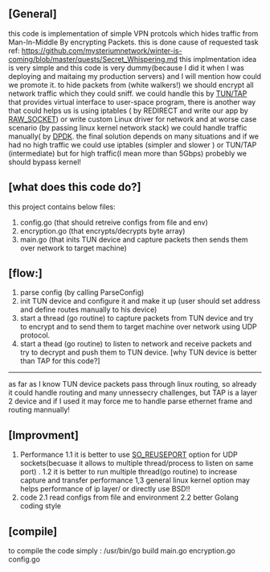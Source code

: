 [General]
---------

this code is implementation of simple VPN protcols which hides traffic from
Man-In-Middle By encrypting Packets. this is done cause of requested task ref:
https://github.com/mysteriumnetwork/winter-is-coming/blob/master/quests/Secret_Whispering.md
this implmentation idea is very simple and this code is very dummy(because I did
it when I was deploying and maitaing my production servers) and I will
mention how could we promote it.
to hide packets from (white walkers!) we should encrypt all network traffic which
they could sniff. we could handle this by [TUN/TAP](https://en.wikipedia.org/wiki/TUN/TAP)
that provides virtual interface to user-space program,
there is another way that could helps us is using iptables ( by REDIRECT and
write our app by [RAW_SOCKET](http://man7.org/linux/man-pages/man7/raw.7.html))
or write custom Linux driver for network and at worse case scenario (by passing
linux kernel network stack) we could handle traffic manually( by [DPDK](  https://www.dpdk.org/).  the final solution depends on many
situations and if we had no high traffic we could use iptables (simpler and
slower ) or TUN/TAP (intermediate) but for high traffic(I mean more than 5Gbps)
probebly we should bypass kernel!

[what does this code do?]
-------------------------
this project contains below files:
 1. config.go (that should retreive configs from file and env)
 2. encryption.go (that encrypts/decrypts byte array)
 3. main.go (that inits TUN device and capture packets then sends them over network to target machine)


[flow:]
-------

 1. parse config (by calling ParseConfig)
 2. init TUN device and configure it and make it up (user should set address and define routes manually to his device)
 3. start a thread (go routine) to capture packets from TUN device and try to encrypt and to send them to target machine over network using UDP protocol.
 4. start a thead (go routine) to listen to network and receive packets and try to decrypt and push them to TUN device.
[why TUN device is better than TAP for this code?]
--------------------------------------------------

 as far as I know TUN device packets pass through linux routing, so already it could handle routing and many unnessecry challenges, but TAP is a layer 2 device and if I used it may force me to handle parse ethernet frame and routing mannually!

[Improvment]
------------

 1. Performance
	 1.1 it is better to use [SO_REUSEPORT]([https://lwn.net/Articles/542629/]) option for UDP sockets(becuase it allows to multiple thread/process to listen on same port) .
	 1.2 it is better to run multiple thread(go routine) to increase capture and transfer performance
	 1,3 general linux kernel option may helps performance of ip layer/ or directly use BSD!!
 2. code
	 2.1 read configs from file and environment
	 2.2 better Golang coding style

[compile]
 ---------
 to compile the code simply : /usr/bin/go build main.go encryption.go config.go